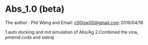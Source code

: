 # Abs_1.0 (beta)
The author : Phil Wang and Email: c00jsw00@gmail.com 2016/04/16

1.auto docking and md simulation of Abs/Ag
2.Combined the vina, pmemd.cuda and sietraj
